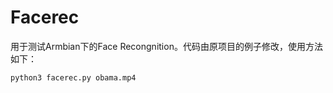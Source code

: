 # Facerec

用于测试Armbian下的Face Recongnition。代码由原项目的例子修改，使用方法如下：

```bash
python3 facerec.py obama.mp4
```
